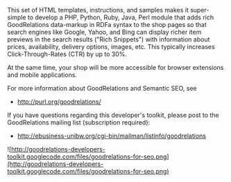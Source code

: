 This set of HTML templates, instructions, and samples makes it super-simple to develop a PHP, Python, Ruby, Java, Perl module that adds rich GoodRelations data-markup in RDFa syntax to the shop pages so that search engines like Google, Yahoo, and Bing can display richer item previews in the search results ("Rich Snippets") with information about prices, availability, delivery options, images, etc. This typically increases Click-Through-Rates (CTR) by up to 30%.

At the same time, your shop will be more accessible for browser extensions and mobile applications.

For more information about GoodRelations and Semantic SEO, see
  * http://purl.org/goodrelations/

If you have questions regarding this developer's toolkit, please post to the GoodRelations mailing list (subscription required):
  * http://ebusiness-unibw.org/cgi-bin/mailman/listinfo/goodrelations

![http://goodrelations-developers-toolkit.googlecode.com/files/goodrelations-for-seo.png](http://goodrelations-developers-toolkit.googlecode.com/files/goodrelations-for-seo.png)